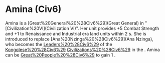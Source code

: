 # Amina (Civ6)

Amina is a [Great%20General%20%28Civ6%29](Great General) in "[Civilization%20VI](Civilization VI)". Her unit provides +5 Combat Strength and +1 to Renaissance and Industrial era land units within 2 s. She is introduced to replace [Ana%20Nzinga%20%28Civ6%29](Ana Nzinga), who becomes the [Leaders%20%28Civ6%29](leader) of the [Kongolese%20%28Civ6%29](Kongolese) [Civilizations%20%28Civ6%29](civilization) in the .
Amina can be [Great%20People%20%28Civ6%29](retired) to gain 1 .